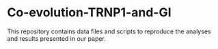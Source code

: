 # Co-evolution-TRNP1-and-GI
This repository contains data files and scripts to reproduce the analyses and results presented in our paper.
